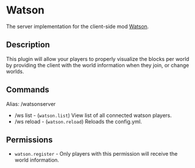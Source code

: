 # Watson
The server implementation for the client-side mod [Watson](https://www.curseforge.com/minecraft/mc-mods/watson).

## Description
This plugin will allow your players to properly visualize the blocks per world
by providing the client with the world information when they join, or change worlds.

## Commands
Alias: /watsonserver
- /ws list - (`watson.list`) View list of all connected watson players.
- /ws reload - (`watson.reload`) Reloads the config.yml.

## Permissions
- `watson.register` - Only players with this permission will receive the world information.
